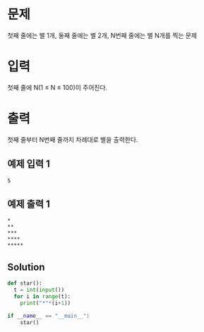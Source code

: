 # 문제
첫째 줄에는 별 1개, 둘째 줄에는 별 2개, N번째 줄에는 별 N개를 찍는 문제

# 입력
첫째 줄에 N(1 ≤ N ≤ 100)이 주어진다.

# 출력
첫째 줄부터 N번째 줄까지 차례대로 별을 출력한다.

## 예제 입력 1 
```
5
```
## 예제 출력 1 
```
*
**
***
****
*****
```
## Solution
```python
def star():
  t = int(input())
  for i in range(t):
    print("*"*(i+1))

if __name__ == "__main__":
    star()
```
